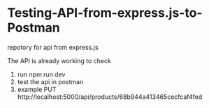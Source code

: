 # Testing-API-from-express.js-to-Postman
repotory for api from express.js

The API is already working to check
1. run npm run dev
2. test the api in postman
3. example PUT http://localhost:5000/api/products/68b944a413465cecfcaf4fed
